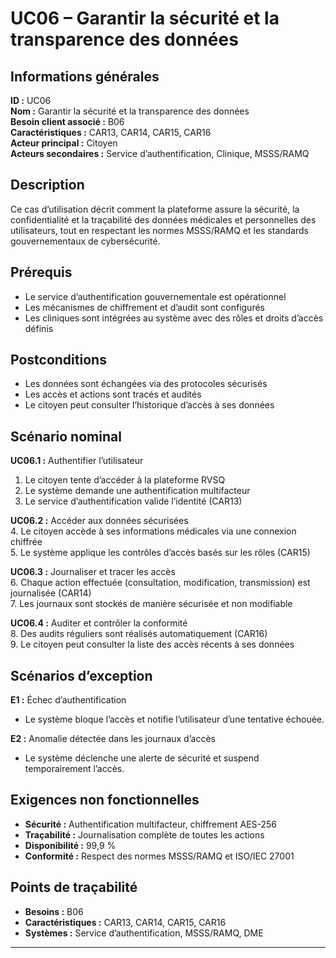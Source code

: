 # UC06 – Garantir la sécurité et la transparence des données

## Informations générales
**ID :** UC06  
**Nom :** Garantir la sécurité et la transparence des données  
**Besoin client associé :** B06  
**Caractéristiques :** CAR13, CAR14, CAR15, CAR16  
**Acteur principal :** Citoyen  
**Acteurs secondaires :** Service d’authentification, Clinique, MSSS/RAMQ

## Description
Ce cas d’utilisation décrit comment la plateforme assure la sécurité, la confidentialité et la traçabilité des données médicales et personnelles des utilisateurs, tout en respectant les normes MSSS/RAMQ et les standards gouvernementaux de cybersécurité.

## Prérequis
- Le service d’authentification gouvernementale est opérationnel  
- Les mécanismes de chiffrement et d’audit sont configurés  
- Les cliniques sont intégrées au système avec des rôles et droits d’accès définis  

## Postconditions
- Les données sont échangées via des protocoles sécurisés  
- Les accès et actions sont tracés et audités  
- Le citoyen peut consulter l’historique d’accès à ses données  

## Scénario nominal
**UC06.1 :** Authentifier l’utilisateur  
1. Le citoyen tente d’accéder à la plateforme RVSQ  
2. Le système demande une authentification multifacteur  
3. Le service d’authentification valide l’identité (CAR13)  

**UC06.2 :** Accéder aux données sécurisées  
4. Le citoyen accède à ses informations médicales via une connexion chiffrée  
5. Le système applique les contrôles d’accès basés sur les rôles (CAR15)  

**UC06.3 :** Journaliser et tracer les accès  
6. Chaque action effectuée (consultation, modification, transmission) est journalisée (CAR14)  
7. Les journaux sont stockés de manière sécurisée et non modifiable  

**UC06.4 :** Auditer et contrôler la conformité  
8. Des audits réguliers sont réalisés automatiquement (CAR16)  
9. Le citoyen peut consulter la liste des accès récents à ses données  

## Scénarios d’exception
**E1 :** Échec d’authentification  
- Le système bloque l’accès et notifie l’utilisateur d’une tentative échouée.  

**E2 :** Anomalie détectée dans les journaux d’accès  
- Le système déclenche une alerte de sécurité et suspend temporairement l’accès.  

## Exigences non fonctionnelles
- **Sécurité :** Authentification multifacteur, chiffrement AES-256  
- **Traçabilité :** Journalisation complète de toutes les actions  
- **Disponibilité :** 99,9 %  
- **Conformité :** Respect des normes MSSS/RAMQ et ISO/IEC 27001  

## Points de traçabilité
- **Besoins :** B06  
- **Caractéristiques :** CAR13, CAR14, CAR15, CAR16  
- **Systèmes :** Service d’authentification, MSSS/RAMQ, DME  

---